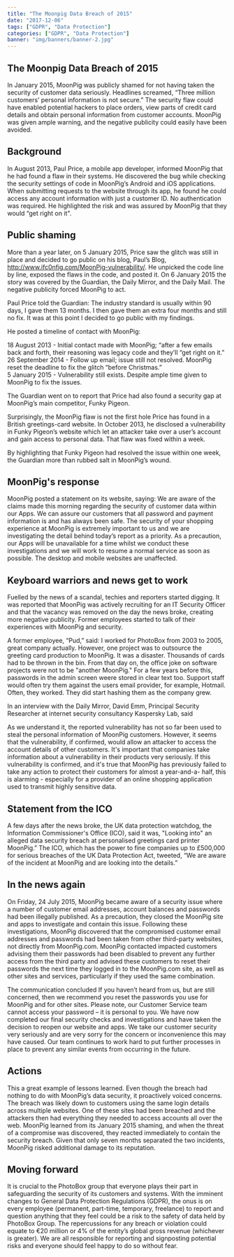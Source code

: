 ```yaml
---
title: "The Moonpig Data Breach of 2015"
date: "2017-12-06"
tags: ["GDPR", "Data Protection"]
categories: ["GDPR", "Data Protection"]
banner: "img/banners/banner-2.jpg"
---
```


## The Moonpig Data Breach of 2015

In January 2015, MoonPig was publicly shamed for not having taken the security of customer data seriously.  Headlines screamed, “Three million customers’ personal information is not secure.”  The security flaw could have enabled potential hackers to place orders, view parts of credit card details and obtain personal information from customer accounts.  MoonPig was given ample warning, and the negative publicity could easily have been avoided.

## Background

In August 2013, Paul Price, a mobile app developer, informed MoonPig that he had found a flaw in their systems.  He discovered the bug while checking the security settings of code in MoonPig’s Android and iOS applications.  When submitting requests to the website through its app, he found he could access any account information with just a customer ID.  No authentication was required.  He highlighted the risk and was assured by MoonPig that they would “get right on it". 

## Public shaming

More than a year later, on 5 January 2015, Price saw the glitch was still in place and decided to go public on his blog, Paul’s Blog, http://www.ifc0nfig.com/MoonPig-vulnerability/.  He unpicked the code line by line, exposed the flaws in the code, and posted it.  On 6 January 2015 the story was covered by the Guardian, the Daily Mirror, and the Daily Mail.  The negative publicity forced MoonPig to act.

Paul Price told the Guardian:
   The industry standard is usually within 90 days, I gave them 13 months. I then gave them an extra four months and still no fix. 
   It was at this point I decided to go public with my findings.

He posted a timeline of contact with MoonPig:

   18 August 2013 - Initial contact made with MoonPig; “after a few emails back and forth, their reasoning was legacy code and they’ll      “get right on it.”
   26 September 2014 - Follow up email; issue still not resolved.  MoonPig reset the deadline to fix the glitch “before Christmas.”   
   5 January 2015 - Vulnerability still exists.  Despite ample time given to MoonPig to fix the issues.

The Guardian went on to report that Price had also found a security gap at MoonPig’s main competitor, Funky Pigeon.

Surprisingly, the MoonPig flaw is not the first hole Price has found in a British greetings-card website.  In October 2013, he disclosed a vulnerability in Funky Pigeon’s website which let an attacker take over a user’s account and gain access to personal data.  That flaw was fixed within a week.  

By highlighting that Funky Pigeon had resolved the issue within one week, the Guardian more than rubbed salt in MoonPig’s wound.

## MoonPig's response

MoonPig posted a statement on its website, saying:
   We are aware of the claims made this morning regarding the security of customer data within our Apps.  We can assure our customers      that all password and payment information is and has always been safe.  The security of your shopping experience at MoonPig is          extremely important to us and we are investigating the detail behind today’s report as a priority.  As a precaution, our Apps will be    unavailable for a time whilst we conduct these investigations and we will work to resume a normal service as soon as possible. 
   The desktop and mobile websites are unaffected.

## Keyboard warriors and news get to work

Fuelled by the news of a scandal, techies and reporters started digging.  It was reported that MoonPig was actively recruiting for an IT Security Officer and that the vacancy was removed on the day the news broke, creating more negative publicity.  Former employees started to talk of their experiences with MoonPig and security.

A former employee, “Pud,” said: 
   I worked for PhotoBox from 2003 to 2005, great company actually.  However, one project was to outsource the greeting card production    to MoonPig.  It was a disaster. Thousands of cards had to be thrown in the bin.  From that day on, the office joke on software          projects were not to be "another MoonPig."  For a few years before this, passwords in the admin screen weere stored in clear text        too. Support staff would often try them against the users email provider, for example, Hotmail. Often, they worked. They did start    hashing them as the company grew.

In an interview with the Daily Mirror, David Emm, Principal Security Researcher at internet security consultancy Kaspersky Lab, said

   As we understand it, the reported vulnerability has not so far been used to steal the personal information of MoonPig customers.        However, it seems that the vulnerability, if confirmed, would allow an attacker to access the account details of other customers.        It's important that companies take information about a vulnerability in their products very seriously.  If this vulnerability is        confirmed, and it's true that MoonPig has previously failed to take any action to protect their customers for almost a year-and-a-      half, this is alarming - especially for a provider of an online shopping application used to transmit highly sensitive data.

## Statement from the ICO

A few days after the news broke, the UK data protection watchdog, the Information Commissioner's Office (ICO), said it was, "Looking into" an alleged data security breach at personalised greetings card printer MoonPig.” 
The ICO, which has the power to fine companies up to £500,000 for serious breaches of the UK Data Protection Act, tweeted, “We are aware of the incident at MoonPig and are looking into the details.”

## In the news again

On Friday, 24 July 2015, MoonPig became aware of a security issue where a number of customer email addresses, account balances and passwords had been illegally published.  As a precaution, they closed the MoonPig site and apps to investigate and contain this issue.  Following these investigations, MoonPig discovered that the compromised customer email addresses and passwords had been taken from other third-party websites, not directly from MoonPig.com.
MoonPig contacted impacted customers advising them their passwords had been disabled to prevent any further access from the third party and advised these customers to reset their passwords the next time they logged in to the MoonPig.com site, as well as other sites and services, particularly if they used the same combination. 

The communication concluded 
   If you haven’t heard from us, but are still concerned, then we recommend you reset the passwords you use for MoonPig and for other      sites.  Please note, our Customer Service team cannot access your password – it is personal to you.
   We have now completed our final security checks and investigations and have taken the decision to reopen our website and apps.  We      take our customer security very seriously and are very sorry for the concern or inconvenience this may have caused.  Our team            continues to work hard to put further processes in place to prevent any similar events from occurring in the future.

## Actions

This a great example of lessons learned. Even though the breach had nothing to do with MoonPig’s data security, it proactively voiced concerns.  The breach was likely down to customers using the same login details across multiple websites. One of these sites had been breached and the attackers then had everything they needed to access accounts all over the web. 
MoonPig learned from its January 2015 shaming, and when the threat of a compromise was discovered, they reacted immediately to contain the security breach.  Given that only seven months separated the two incidents, MoonPig risked additional damage to its reputation.

## Moving forward

It is crucial to the PhotoBox group that everyone plays their part in safeguarding the security of its customers and systems. With the imminent changes to General Data Protection Regulations (GDPR), the onus is on every employee (permanent, part-time, temporary, freelance) to report and question anything that they feel could be a risk to the safety of data held by PhotoBox Group. 
The repercussions for any breach or violation could equate to €20 million or 4% of the entity’s global gross revenue (whichever is greater).
We are all responsible for reporting and signposting potential risks and everyone should feel happy to do so without fear. 
